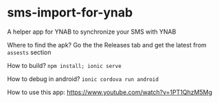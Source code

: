 # sms-import-for-ynab
A helper app for YNAB to synchronize your SMS with YNAB

Where to find the apk?
Go the the Releases tab and get the latest from `assests` section

How to build?
`npm install;
ionic serve`

How to debug in android?
`ionic cordova run android`

How to use this app: https://www.youtube.com/watch?v=1PT1QhzM5Mg
